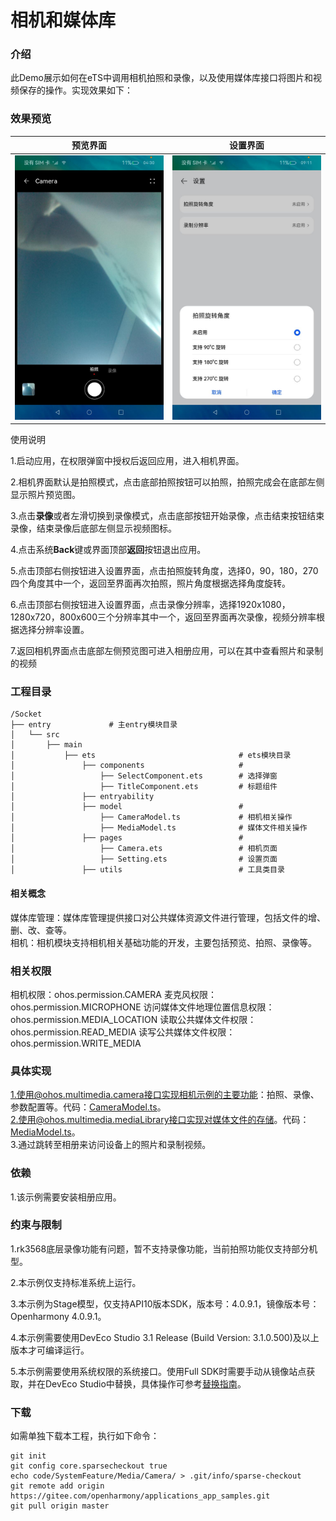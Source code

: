 # 相机和媒体库

### 介绍

此Demo展示如何在eTS中调用相机拍照和录像，以及使用媒体库接口将图片和视频保存的操作。实现效果如下：

### 效果预览
| 预览界面 | 设置界面 |
|------------------------------------|----------------------------------|
| ![main](screenshots/devices/camera.png) | ![main](screenshots/devices/setting.png) |

使用说明

1.启动应用，在权限弹窗中授权后返回应用，进入相机界面。

2.相机界面默认是拍照模式，点击底部拍照按钮可以拍照，拍照完成会在底部左侧显示照片预览图。

3.点击**录像**或者左滑切换到录像模式，点击底部按钮开始录像，点击结束按钮结束录像，结束录像后底部左侧显示视频图标。

4.点击系统**Back**键或界面顶部**返回**按钮退出应用。

5.点击顶部右侧按钮进入设置界面，点击拍照旋转角度，选择0，90，180，270四个角度其中一个，返回至界面再次拍照，照片角度根据选择角度旋转。

6.点击顶部右侧按钮进入设置界面，点击录像分辨率，选择1920x1080，1280x720，800x600三个分辨率其中一个，返回至界面再次录像，视频分辨率根据选择分辨率设置。

7.返回相机界面点击底部左侧预览图可进入相册应用，可以在其中查看照片和录制的视频

### 工程目录

```
/Socket
├── entry             # 主entry模块目录
│   └── src
│       ├── main
│           ├── ets                                # ets模块目录
│               ├── components                     # 
│                   ├── SelectComponent.ets        # 选择弹窗
│                   ├── TitleComponent.ets         # 标题组件
│               ├── entryability                
│               ├── model                          #  
│                   ├── CameraModel.ts             # 相机相关操作
│                   ├── MediaModel.ts              # 媒体文件相关操作
│               ├── pages                          # 
│                   ├── Camera.ets                 # 相机页面
│                   ├── Setting.ets                # 设置页面
│               ├── utils                          # 工具类目录
```

#### 相关概念

媒体库管理：媒体库管理提供接口对公共媒体资源文件进行管理，包括文件的增、删、改、查等。  
相机：相机模块支持相机相关基础功能的开发，主要包括预览、拍照、录像等。

### 相关权限

相机权限：ohos.permission.CAMERA
麦克风权限：ohos.permission.MICROPHONE
访问媒体文件地理位置信息权限：ohos.permission.MEDIA_LOCATION
读取公共媒体文件权限：ohos.permission.READ_MEDIA
读写公共媒体文件权限：ohos.permission.WRITE_MEDIA

### 具体实现

1.使用@ohos.multimedia.camera接口实现相机示例的主要功能：拍照、录像、参数配置等。代码：[CameraModel.ts](entry%2Fsrc%2Fmain%2Fets%2Fmodel%2FCameraModel.ts)。  
2.使用@ohos.multimedia.mediaLibrary接口实现对媒体文件的存储。代码：[MediaModel.ts](entry%2Fsrc%2Fmain%2Fets%2Fmodel%2FMediaModel.ts)。  
3.通过跳转至相册来访问设备上的照片和录制视频。

### 依赖

1.该示例需要安装相册应用。

### 约束与限制

1.rk3568底层录像功能有问题，暂不支持录像功能，当前拍照功能仅支持部分机型。

2.本示例仅支持标准系统上运行。

3.本示例为Stage模型，仅支持API10版本SDK，版本号：4.0.9.1，镜像版本号：Openharmony 4.0.9.1。

4.本示例需要使用DevEco Studio 3.1 Release (Build Version: 3.1.0.500)及以上版本才可编译运行。

5.本示例需要使用系统权限的系统接口。使用Full SDK时需要手动从镜像站点获取，并在DevEco Studio中替换，具体操作可参考[替换指南](https://docs.openharmony.cn/pages/v3.2/zh-cn/application-dev/quick-start/full-sdk-switch-guide.md/)。


### 下载

如需单独下载本工程，执行如下命令：

```
git init
git config core.sparsecheckout true
echo code/SystemFeature/Media/Camera/ > .git/info/sparse-checkout
git remote add origin https://gitee.com/openharmony/applications_app_samples.git
git pull origin master
```